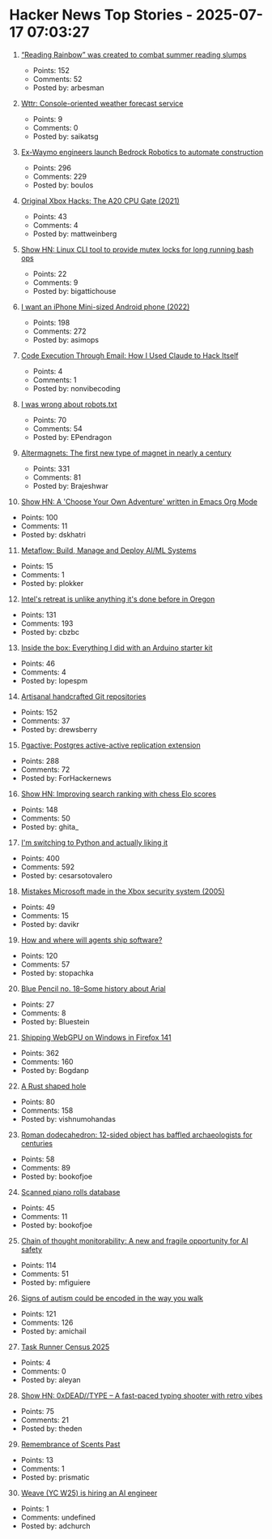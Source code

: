 # Hacker News Top Stories - 2025-07-17 07:03:27

1. [“Reading Rainbow” was created to combat summer reading slumps](https://www.smithsonianmag.com/smithsonian-institution/to-combat-summer-reading-slumps-this-timeless-childrens-television-show-tried-to-bridge-the-literacy-gap-with-the-magic-of-stories-180986984/)
   - Points: 152
   - Comments: 52
   - Posted by: arbesman

2. [Wttr: Console-oriented weather forecast service](https://github.com/chubin/wttr.in)
   - Points: 9
   - Comments: 0
   - Posted by: saikatsg

3. [Ex-Waymo engineers launch Bedrock Robotics to automate construction](https://techcrunch.com/2025/07/16/ex-waymo-engineers-launch-bedrock-robotics-with-80m-to-automate-construction/)
   - Points: 296
   - Comments: 229
   - Posted by: boulos

4. [Original Xbox Hacks: The A20 CPU Gate (2021)](https://connortumbleson.com/2021/07/19/the-xbox-and-a20-line/)
   - Points: 43
   - Comments: 4
   - Posted by: mattweinberg

5. [Show HN: Linux CLI tool to provide mutex locks for long running bash ops](https://github.com/bigattichouse/waitlock)
   - Points: 22
   - Comments: 9
   - Posted by: bigattichouse

6. [I want an iPhone Mini-sized Android phone (2022)](https://smallandroidphone.com/)
   - Points: 198
   - Comments: 272
   - Posted by: asimops

7. [Code Execution Through Email: How I Used Claude to Hack Itself](https://www.pynt.io/blog/llm-security-blogs/code-execution-through-email-how-i-used-claude-mcp-to-hack-itself)
   - Points: 4
   - Comments: 1
   - Posted by: nonvibecoding

8. [I was wrong about robots.txt](https://evgeniipendragon.com/posts/i-was-wrong-about-robots-txt/)
   - Points: 70
   - Comments: 54
   - Posted by: EPendragon

9. [Altermagnets: The first new type of magnet in nearly a century](https://www.newscientist.com/article/2487013-weve-discovered-a-new-kind-of-magnetism-what-can-we-do-with-it/)
   - Points: 331
   - Comments: 81
   - Posted by: Brajeshwar

10. [Show HN: A 'Choose Your Own Adventure' written in Emacs Org Mode](https://tendollaradventure.com/sample/)
   - Points: 100
   - Comments: 11
   - Posted by: dskhatri

11. [Metaflow: Build, Manage and Deploy AI/ML Systems](https://github.com/Netflix/metaflow)
   - Points: 15
   - Comments: 1
   - Posted by: plokker

12. [Intel's retreat is unlike anything it's done before in Oregon](https://www.oregonlive.com/silicon-forest/2025/07/intels-retreat-is-unlike-anything-its-done-before-in-oregon.html)
   - Points: 131
   - Comments: 193
   - Posted by: cbzbc

13. [Inside the box: Everything I did with an Arduino starter kit](https://lopespm.com/hardware/2025/07/15/arduino.html)
   - Points: 46
   - Comments: 4
   - Posted by: lopespm

14. [Artisanal handcrafted Git repositories](https://drew.silcock.dev/blog/artisanal-git/)
   - Points: 152
   - Comments: 37
   - Posted by: drewsberry

15. [Pgactive: Postgres active-active replication extension](https://github.com/aws/pgactive)
   - Points: 288
   - Comments: 72
   - Posted by: ForHackernews

16. [Show HN: Improving search ranking with chess Elo scores](https://www.zeroentropy.dev/blog/improving-rag-with-elo-scores)
   - Points: 148
   - Comments: 50
   - Posted by: ghita_

17. [I'm switching to Python and actually liking it](https://www.cesarsotovalero.net/blog/i-am-switching-to-python-and-actually-liking-it.html)
   - Points: 400
   - Comments: 592
   - Posted by: cesarsotovalero

18. [Mistakes Microsoft made in the Xbox security system (2005)](https://xboxdevwiki.net/17_Mistakes_Microsoft_Made_in_the_Xbox_Security_System)
   - Points: 49
   - Comments: 15
   - Posted by: davikr

19. [How and where will agents ship software?](https://www.instantdb.com/essays/agents)
   - Points: 120
   - Comments: 57
   - Posted by: stopachka

20. [Blue Pencil no. 18–Some history about Arial](https://www.paulshawletterdesign.com/2011/09/blue-pencil-no-18%e2%80%94some-history-about-arial/)
   - Points: 27
   - Comments: 8
   - Posted by: Bluestein

21. [Shipping WebGPU on Windows in Firefox 141](https://mozillagfx.wordpress.com/2025/07/15/shipping-webgpu-on-windows-in-firefox-141/)
   - Points: 362
   - Comments: 160
   - Posted by: Bogdanp

22. [A Rust shaped hole](https://mnvr.in/rust)
   - Points: 80
   - Comments: 158
   - Posted by: vishnumohandas

23. [Roman dodecahedron: 12-sided object has baffled archaeologists for centuries](https://www.livescience.com/archaeology/romans/roman-dodecahedron-a-mysterious-12-sided-object-that-has-baffled-archaeologists-for-centuries)
   - Points: 58
   - Comments: 89
   - Posted by: bookofjoe

24. [Scanned piano rolls database](http://www.pianorollmusic.org/rolldatabase.php)
   - Points: 45
   - Comments: 11
   - Posted by: bookofjoe

25. [Chain of thought monitorability: A new and fragile opportunity for AI safety](https://arxiv.org/abs/2507.11473)
   - Points: 114
   - Comments: 51
   - Posted by: mfiguiere

26. [Signs of autism could be encoded in the way you walk](https://www.sciencealert.com/signs-of-autism-could-be-encoded-in-the-way-you-walk)
   - Points: 121
   - Comments: 126
   - Posted by: amichail

27. [Task Runner Census 2025](https://aleyan.com/blog/2025-task-runners-census/)
   - Points: 4
   - Comments: 0
   - Posted by: aleyan

28. [Show HN: 0xDEAD//TYPE – A fast-paced typing shooter with retro vibes](https://0xdeadtype.theden.sh/)
   - Points: 75
   - Comments: 21
   - Posted by: theden

29. [Remembrance of Scents Past](https://www.newyorker.com/culture/onward-and-upward-with-the-arts/remembrance-of-scents-past)
   - Points: 13
   - Comments: 1
   - Posted by: prismatic

30. [Weave (YC W25) is hiring an AI engineer](https://www.ycombinator.com/companies/weave-3/jobs/SqFnIFE-founding-ai-engineer)
   - Points: 1
   - Comments: undefined
   - Posted by: adchurch

